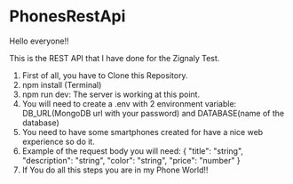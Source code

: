 # PhonesRestApi
Hello everyone!!

This is the REST API that I have done for the Zignaly Test.

1. First of all, you have to Clone this Repository.
2. npm install (Terminal)
3. npm run dev: The server is working at this point.
4. You will need to create a .env with 2 environment variable: DB_URL(MongoDB url with your password) and DATABASE(name of the database)
5.  You need to have some smartphones created for have a nice web experience so do it.
6.  Example of the request body you will need: 
 {
    "title": "string",
    "description": "string",
    "color": "string",
    "price": "number"
 }
 7. If You do all this steps you are in my Phone World!!
